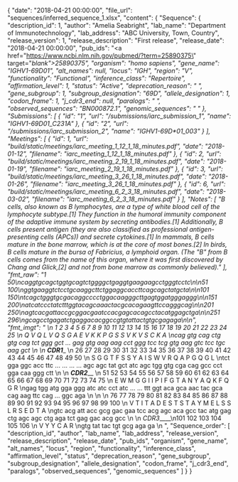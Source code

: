 {
    "date": "2018-04-21 00:00:00",
    "file_url": "sequences/inferred_sequence_1.xlsx",
    "content": {
        "Sequence": {
            "description_id": 1,
            "author": "Amelia Seabright",
            "lab_name": "Department of Immunotechnology",
            "lab_address": "ABC University, Town, Country",
            "release_version": 1,
            "release_description": "First release",
            "release_date": "2018-04-21 00:00:00",
            "pub_ids": "<a href=\"https://www.ncbi.nlm.nih.gov/pubmed/?term=25890375\" target=\"_blank\">25890375</a>",
            "organism": "homo sapiens",
            "gene_name": "IGHV1-69D*01",
            "alt_names": null,
            "locus": "IGH",
            "region": "V",
            "functionality": "Functional",
            "inference_class": "Repertoire",
            "affirmation_level": 1,
            "status": "Active",
            "deprecation_reason": " ",
            "gene_subgroup": 1,
            "subgroup_designation": "69D",
            "allele_designation": 1,
            "codon_frame": 1,
            "j_cdr3_end": null,
            "paralogs": " ",
            "observed_sequences": "BN000872.1",
            "genomic_sequences": " "
        },
        "Submissions": [
            {
                "id": "1",
                "url": "/submissions/iarc_submission_1",
                "name": "IGHV1-69D*01_C231A"
            },
            {
                "id": "2",
                "url": "/submissions/iarc_submission_2",
                "name": "IGHV1-69D*01_003"
            }
        ],
        "Meetings": [
            {
                "id": 1,
                "url": "build/static/meetings/iarc_meeting_1_12_1_18_minutes.pdf",
                "date": "2018-01-12",
                "filename": "iarc_meeting_1_12_1_18_minutes.pdf"
            },
            {
                "id": 2,
                "url": "build/static/meetings/iarc_meeting_2_19_1_18_minutes.pdf",
                "date": "2018-01-19",
                "filename": "iarc_meeting_2_19_1_18_minutes.pdf"
            },
            {
                "id": 3,
                "url": "build/static/meetings/iarc_meeting_3_26_1_18_minutes.pdf",
                "date": "2018-01-26",
                "filename": "iarc_meeting_3_26_1_18_minutes.pdf"
            },
            {
                "id": 6,
                "url": "build/static/meetings/iarc_meeting_6_2_3_18_minutes.pdf",
                "date": "2018-03-02",
                "filename": "iarc_meeting_6_2_3_18_minutes.pdf"
            }
        ],
        "Notes": [
            "B cells, also known as B lymphocytes, are a type of white blood cell of the lymphocyte subtype.[1] They function in the humoral immunity component of the adaptive immune system by secreting antibodies.[1] Additionally, B cells present antigen (they are also classified as professional antigen-presenting cells (APCs)) and secrete cytokines.[1] In mammals, B cells mature in the bone marrow, which is at the core of most bones.[2] In birds, B cells mature in the bursa of Fabricius, a lymphoid organ. (The \"B\" from B cells comes from the name of this organ, where it was first discovered by Chang and Glick,[2] and not from bone marrow as commonly believed)."
        ],
        "fmt_raw": "1                                               50\ncaggtgcagctggtgcagtctggggctgaggtgaagaagcctgggtcctc\n\n51                                             100\nggtgaaggtctcctgcaaggcttctggaggcaccttcagcagctatgcta\n\n101                                            150\ntcagctgggtgcgacaggcccctggacaagggcttgagtggatgggaggg\n\n151                                            200\natcatccctatctttggtacagcaaactacgcacagaagttccagggcag\n\n201                                            250\nagtcacgattaccgcggacgaatccacgagcacagcctacatggagctga\n\n251                                        296\ngcagcctgagatctgaggacacggccgtgtattactgtgcgagaga\n\n",
        "fmt_imgt": "                                                                                                    \n 1   2   3   4   5   6   7   8   9   10  11  12  13  14  15  16  17  18  19  20  21  22  23  24  25 \n Q   V   Q   L   V   Q   S   G   A       E   V   K   K   P   G   S   S   V   K   V   S   C   K   A  \ncag gtg cag ctg gtg cag tct ggg gct ... gag gtg aag aag cct ggg tcc tcg gtg aag gtc tcc tgc aag gct \n \n   _____________________CDR1_______________________                                                 \n 26  27  28  29  30  31  32  33  34  35  36  37  38  39  40  41  42  43  44  45  46  47  48  49  50 \n S   G   G   T   F                   S   S   Y   A   I   S   W   V   R   Q   A   P   G   Q   G   L  \ntct gga ggc acc ttc ... ... ... ... agc agc tat gct atc agc tgg gtg cga cag gcc cct gga caa ggg ctt \n \n                    _________________CDR2___________________                                        \n 51  52  53  54  55  56  57  58  59  60  61  62  63  64  65  66  67  68  69  70  71  72  73  74  75 \n E   W   M   G   G   I   I   P   I           F   G   T   A   N   Y   A   Q   K   F   Q       G   R  \ngag tgg atg gga ggg atc atc cct atc ... ... ttt ggt aca gca aac tac gca cag aag ttc cag ... ggc aga \n \n                                                                                                    \n 76  77  78  79  80  81  82  83  84  85  86  87  88  89  90  91  92  93  94  95  96  97  98  99 100 \n V   T   I   T   A   D   E   S   T   S   T   A   Y   M   E   L   S   S   L   R   S   E   D   T   A  \ngtc acg att acc gcg gac gaa tcc acg agc aca gcc tac atg gag ctg agc agc ctg aga tct gag gac acg gcc \n \n                 _CDR3_____\n101 102 103 104 105 106    \n V   Y   Y   C   A   R     \ngtg tat tac tgt gcg aga ga \n ",
        "Sequence_order": [
            "description_id",
            "author",
            "lab_name",
            "lab_address",
            "release_version",
            "release_description",
            "release_date",
            "pub_ids",
            "organism",
            "gene_name",
            "alt_names",
            "locus",
            "region",
            "functionality",
            "inference_class",
            "affirmation_level",
            "status",
            "deprecation_reason",
            "gene_subgroup",
            "subgroup_designation",
            "allele_designation",
            "codon_frame",
            "j_cdr3_end",
            "paralogs",
            "observed_sequences",
            "genomic_sequences"
        ]
    }
}